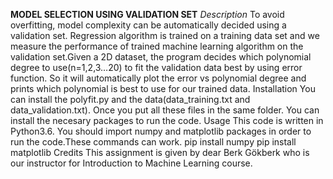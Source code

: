 **MODEL SELECTION USING VALIDATION SET**
*Description*
To avoid overfitting, model complexity can be automatically decided using a validation set. Regression algorithm is trained on a training data set and we measure the performance of trained machine learning algorithm on the validation set.Given a 2D dataset, the program decides which polynomial degree to use(n=1,2,3…20) to fit the validation data best by using error function. So it will automatically plot the error vs polynomial degree and prints which polynomial is best to use for our trained data.
Installation
You can install the polyfit.py and the data(data_training.txt and data_validation.txt). Once you put all these files in the same folder. You can install the necesary packages to run the code.
Usage
This code is written in Python3.6.
You should import numpy and matplotlib packages in order to run the code.These commands can work.
pip install numpy
pip install matplotlib
Credits
This assignment is given by dear Berk Gökberk who is our instructor for Introduction to Machine Learning course.
